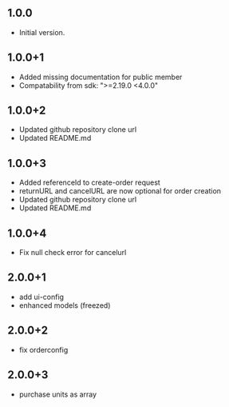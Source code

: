 ## 1.0.0

- Initial version.

## 1.0.0+1

- Added missing documentation for public member
- Compatability from sdk: ">=2.19.0 <4.0.0"

## 1.0.0+2

- Updated github repository clone url
- Updated README.md

## 1.0.0+3

- Added referenceId to create-order request
- returnURL and cancelURL are now optional for order creation
- Updated github repository clone url
- Updated README.md

## 1.0.0+4

- Fix null check error for cancelurl

## 2.0.0+1

- add ui-config
- enhanced models (freezed)

## 2.0.0+2

- fix orderconfig

## 2.0.0+3

- purchase units as array